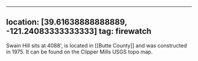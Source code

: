 
---
location: [39.61638888888889, -121.24083333333333]
tag: firewatch
---

Swain Hill sits at 4088', is located in [[Butte County]] and was constructed in 1975. It can be found on the Clipper Mills USGS topo map.
